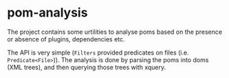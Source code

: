 # pom-analysis

The project contains some urtilities to analyse poms based on the presence or absence of plugins, dependencies etc.

The API is very simple (`Filters` provided predicates on files (i.e. `Predicate<File>`)).
The analysis is done by parsing the poms into doms (XML trees), and then querying those trees with xquery. 
